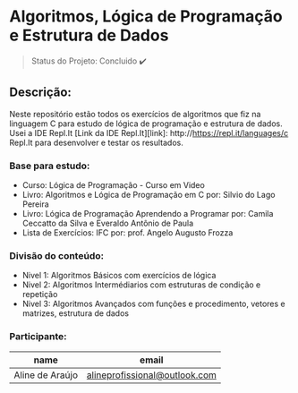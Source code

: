 # Algoritmos, Lógica de Programação e Estrutura de Dados

> Status do Projeto: Concluido :heavy_check_mark:

## Descrição: 
Neste repositório estão todos os exercícios de algoritmos que fiz na linguagem C para estudo de lógica de programação e estrutura de dados. Usei a IDE Repl.It [Link da IDE Repl.It][link]: http://https://repl.it/languages/c Repl.It para desenvolver e testar os resultados.

### Base para estudo:

- Curso: Lógica de Programação - Curso em Video
- Livro: Algoritmos e Lógica de Programação em C por: Silvio do Lago Pereira
- Livro: Lógica de Programação Aprendendo a Programar por: Camila Ceccatto da Silva e Everaldo Antônio de Paula
- Lista de Exercícios: IFC por: prof. Angelo Augusto Frozza

### Divisão do conteúdo:

- Nivel 1: Algoritmos Básicos com exercícios de lógica
- Nivel 2: Algoritmos Intermédiarios com estruturas de condição e repetição 
- Nivel 3: Algoritmos Avançados com funções e procedimento, vetores e matrizes, estrutura de dados

### Participante:
|name|email|
| -------- | -------- |
|Aline de Araújo|alineprofissional@outlook.com|

